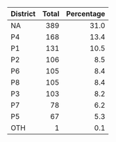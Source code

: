 |District | Total| Percentage|
|:--------|-----:|----------:|
|NA       |   389|       31.0|
|P4       |   168|       13.4|
|P1       |   131|       10.5|
|P2       |   106|        8.5|
|P6       |   105|        8.4|
|P8       |   105|        8.4|
|P3       |   103|        8.2|
|P7       |    78|        6.2|
|P5       |    67|        5.3|
|OTH      |     1|        0.1|
